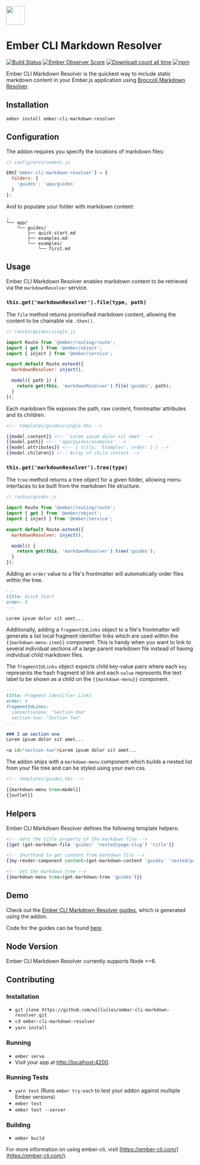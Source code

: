 <img src="https://user-images.githubusercontent.com/2046935/30438539-5e23da9e-9969-11e7-8fc1-1d67a7a23aa4.png" width="auto" height="50">

Ember CLI Markdown Resolver
======
[![Build Status](https://travis-ci.org/willviles/ember-cli-markdown-resolver.svg)](https://travis-ci.org/willviles/ember-cli-markdown-resolver) [![Ember Observer Score](http://emberobserver.com/badges/ember-cli-markdown-resolver.svg)](http://emberobserver.com/addons/ember-cli-markdown-resolver) [![Download count all time](https://img.shields.io/npm/dt/ember-cli-markdown-resolver.svg)]((https://www.npmjs.com/package/ember-cli-markdown-resolver)) [![npm](https://img.shields.io/npm/v/ember-cli-markdown-resolver.svg)](https://www.npmjs.com/package/ember-cli-markdown-resolver)

Ember CLI Markdown Resolver is the quickest way to include static markdown content in your Ember.js application using [Broccoli Markdown Resolver](https://github.com/willviles/broccoli-markdown-resolver).

## Installation

```
ember install ember-cli-markdown-resolver
```

## Configuration

The addon requires you specify the locations of markdown files:

```js
// config/environment.js

ENV['ember-cli-markdown-resolver'] = {
  folders: {
    'guides': 'app/guides'
  }
};
```

And to populate your folder with markdown content:

```shell
.
└── app/
    └── guides/
        ├── quick-start.md
        ├── examples.md
        └── examples/
            └── first.md
```

## Usage

Ember CLI Markdown Resolver enables markdown content to be retrieved via the `markdownResolver` service.

### `this.get('markdownResolver').file(type, path)`

The `file` method returns promisified markdown content, allowing the content to be chainable via `.then()`.

```js
// routes/guides/single.js

import Route from '@ember/routing/route';
import { get } from '@ember/object';
import { inject } from '@ember/service';

export default Route.extend({
  markdownResolver: inject(),

  model({ path }) {
    return get(this, 'markdownResolver').file('guides', path);
  }
});
```

Each markdown file exposes the path, raw content, frontmatter attributes and its children.

```hbs
<!-- templates/guides/single.hbs -->

{{model.content}} <!-- 'Lorem ipsum dolor sit amet' -->
{{model.path}} <!-- 'app/guides/examples' -->
{{model.attributes}} <!-- { title: 'Examples', order: 1 } -->
{{model.children}} <!-- Array of child content -->
```

### `this.get('markdownResolver').tree(type)`

The `tree` method returns a tree object for a given folder, allowing menu interfaces to be built from the markdown file structure.

```js
// routes/guides.js

import Route from '@ember/routing/route';
import { get } from '@ember/object';
import { inject } from '@ember/service';

export default Route.extend({
  markdownResolver: inject(),

  model() {
    return get(this, 'markdownResolver').tree('guides');
  }
});
```

Adding an `order` value to a file's frontmatter will automatically order files within the tree.

```md
---
title: Quick Start
order: 0
---

Lorem ipsum dolor sit amet...
```

Additionally, adding a `fragmentIdLinks` object to a file's frontmatter will generate a list local fragment identifier links which are used within the `{{markdown-menu-item}}` component. This is handy when you want to link to several individual sections of a large parent markdown file instead of having individual child markdown files.

The `fragmentIdLinks` object expects child key-value pairs where each `key` represents the hash fragment id link and each `value` represents the text label to be shown as a child on the `{{markdown-menu}}` component.

```md
---
title: Fragment Identifier Links
order: 4
fragmentIdLinks:
  iamsectionone: "Section One"
  section-two: "Section Two"
---

### I am section one
Lorem ipsum dolor sit amet...

<a id="section-two">Lorem ipsum dolor sit amet...
```

The addon ships with a `markdown-menu` component which builds a nested list from your file tree and can be styled using your own css.

```hbs
<!-- templates/guides.hbs -->

{{markdown-menu tree=model}}
{{outlet}}
```

## Helpers

Ember CLI Markdown Resolver defines the following template helpers:

```hbs
<!-- Gets the title property of the markdown file -->
{{get (get-markdown-file 'guides' 'nested/page-slug') 'title'}}

<!-- Shorthand to get content from markdown file -->
{{my-render-component content=(get-markdown-content 'guides' 'nested/page-slug')}}

<!-- Get the markdown tree -->
{{markdown-menu tree=(get-markdown-tree 'guides')}}
```

## Demo

Check out the [Ember CLI Markdown Resolver guides](https://willviles.github.io/ember-cli-markdown-resolver), which is generated using the addon.

Code for the guides can be found [here](https://github.com/willviles/ember-cli-markdown-resolver/tree/master/tests/dummy).

## Node Version

Ember CLI Markdown Resolver currently supports Node >=6.

## Contributing

### Installation

* `git clone https://github.com/willviles/ember-cli-markdown-resolver.git`
* `cd ember-cli-markdown-resolver`
* `yarn install`

### Running

* `ember serve`
* Visit your app at [http://localhost:4200](http://localhost:4200).

### Running Tests

* `yarn test` (Runs `ember try:each` to test your addon against multiple Ember versions)
* `ember test`
* `ember test --server`

### Building

* `ember build`

For more information on using ember-cli, visit [https://ember-cli.com/](https://ember-cli.com/).
